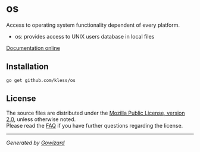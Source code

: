 os
==
Access to operating system functionality dependent of every platform.

+ os: provides access to UNIX users database in local files

[Documentation online](http://godoc.org/github.com/kless/os)

## Installation

	go get github.com/kless/os

## License

The source files are distributed under the [Mozilla Public License, version 2.0](http://mozilla.org/MPL/2.0/),
unless otherwise noted.  
Please read the [FAQ](http://www.mozilla.org/MPL/2.0/FAQ.html)
if you have further questions regarding the license.

* * *
*Generated by [Gowizard](https://github.com/kless/wizard)*
